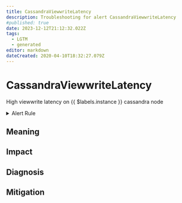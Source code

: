 ```yaml
---
title: CassandraViewwriteLatency
description: Troubleshooting for alert CassandraViewwriteLatency
#published: true
date: 2023-12-12T21:12:32.022Z
tags: 
  - LGTM
  - generated
editor: markdown
dateCreated: 2020-04-10T18:32:27.079Z
---
```


# CassandraViewwriteLatency

High viewwrite latency on {{ $labels.instance }} cassandra node

<details>
  <summary>Alert Rule</summary>

{{% rule "cassandra/criteo-cassandra-exporter.yml" "CassandraViewwriteLatency" %}}

{{% comment %}}

```yaml
alert: CassandraViewwriteLatency
expr: cassandra_stats{name="org:apache:cassandra:metrics:clientrequest:viewwrite:viewwritelatency:99thpercentile",service="cas"} > 100000
for: 2m
labels:
    severity: warning
annotations:
    summary: Cassandra viewwrite latency (instance {{ $labels.instance }})
    description: |-
        High viewwrite latency on {{ $labels.instance }} cassandra node
          VALUE = {{ $value }}
          LABELS = {{ $labels }}
    runbook: https://github.com/srerun/prometheus-alerts/blob/main/content/runbooks/criteo-cassandra-exporter/CassandraViewwriteLatency.md

```

{{% /comment %}}

</details>


## Meaning
[//]: # "Short paragraph that explains what the alert means"


## Impact
[//]: # "What could / will happen if the alert is not addressed"



## Diagnosis
[//]: # "Steps to take to identify the cause of the problem"



## Mitigation
[//]: # "The steps necessary to resolve the alert"
